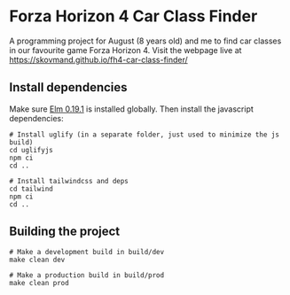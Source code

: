 # Forza Horizon 4 Car Class Finder

A programming project for August (8 years old) and me to find car classes in our favourite game Forza Horizon 4. Visit the webpage live at https://skovmand.github.io/fh4-car-class-finder/


## Install dependencies

Make sure [Elm 0.19.1](https://guide.elm-lang.org/install/elm.html) is installed globally. Then install the javascript dependencies:

```
# Install uglify (in a separate folder, just used to minimize the js build)
cd uglifyjs
npm ci
cd ..

# Install tailwindcss and deps
cd tailwind
npm ci
cd ..
```

## Building the project

```
# Make a development build in build/dev
make clean dev

# Make a production build in build/prod
make clean prod
```
